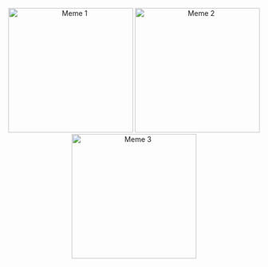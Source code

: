 <p align="center"> <img src="https://i.imgflip.com/6nxh7k.jpg" width="250" alt="Meme 1"/> <img src="https://i.imgflip.com/6nxhcg.jpg" width="250" alt="Meme 2"/> <img src="https://i.imgflip.com/6nxhfh.jpg" width="250" alt="Meme 3"/> </p>
